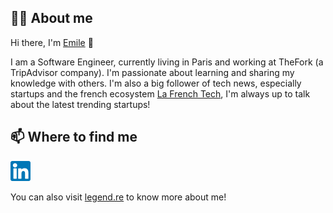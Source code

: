 <h2>👨‍💻 About me</h2>
<p>Hi there, I'm <a href="https://legend.re">Emile</a> 👋</p>
<p>I am a Software Engineer, currently living in Paris and working at TheFork (a TripAdvisor company). I'm passionate about learning and sharing my knowledge with others. I'm also a big follower of tech news, especially startups and the french ecosystem <a href='https://lafrenchtech.com/fr/'>La French Tech</a>, I'm always up to talk about the latest trending startups!</p>

<h2>📫 Where to find me</h2>

<a href="https://www.linkedin.com/in/emile-legendre/"><img src="/assets/icons/linkedin.png" width="32"/></a>

You can also visit <a href="https://legend.re">legend.re</a> to know more about me!

<!--
**Piryus/piryus** is a ✨ _special_ ✨ repository because its `README.md` (this file) appears on your GitHub profile.

Here are some ideas to get you started:

- 🔭 I’m currently working on ...
- 🌱 I’m currently learning ...
- 👯 I’m looking to collaborate on ...
- 🤔 I’m looking for help with ...
- 💬 Ask me about ...
- 📫 How to reach me: ...
- 😄 Pronouns: ...
- ⚡ Fun fact: ...
-->
